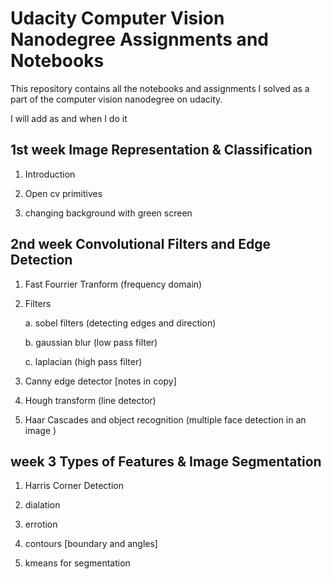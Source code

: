 # Udacity Computer Vision Nanodegree Assignments and Notebooks

This repository contains all the notebooks and assignments I solved as a part of the computer vision nanodegree on udacity.


I will add as and when I do it


## 1st week  Image Representation & Classification

1. Introduction

2. Open cv primitives

3. changing background with green screen


## 2nd week  Convolutional Filters and Edge Detection

1. Fast Fourrier Tranform (frequency domain)

2. Filters 

    a. sobel filters (detecting edges and direction)

    b. gaussian blur (low pass filter)

    c. laplacian (high pass filter)

3. Canny edge detector [notes in copy]

4. Hough transform (line detector)

5. Haar Cascades and object recognition (multiple face detection in an image )

## week 3 Types of Features & Image Segmentation

1. Harris Corner Detection

2. dialation

3. errotion

4. contours [boundary and angles]

5. kmeans for segmentation